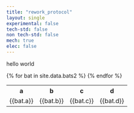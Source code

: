 ```yaml
---
title: "rework_protocol"
layout: single
experimental: false
tech-std: false
non tech-std: false
mech: true
elec: false
---
```


hello world  

<table>
  <tr>
    <th> a </th>
    <th> b </th>
    <th> c </th>
    <th> d </th>
  </tr>
  {% for bat in site.data.bats2 %}
  <tr>
    <td> {{bat.a}} </td>
    <td> {{bat.b}} </td>
    <td> {{bat.c}} </td>
    <td> {{bat.d}} </td>
  </tr>
  {% endfor %}
</table>
